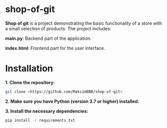 # shop-of-git
**Shop of git** is a project demonstrating the basic functionality of a store with a small selection of products. The project includes:

**main.py**: Backend part of the application.

**index.html**: Frontend part for the user interface.

# Installation

**1. Clone the repository:**
```bash
git clone <https://github.com/MaksimBBB/shop-of-git>
```
**2. Make sure you have Python (version 3.7 or higher) installed.**

**3. Install the necessary dependencies:**
```bash
pip install -r requirements.txt
```
